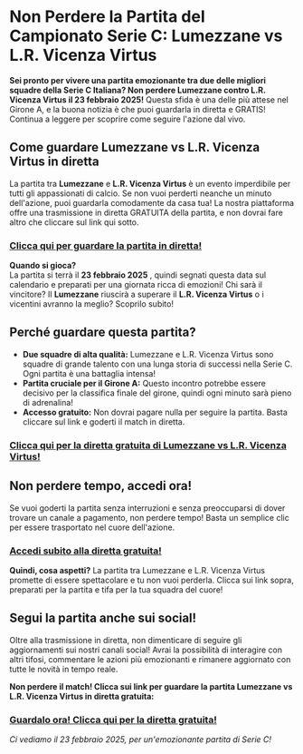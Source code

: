 # Non Perdere la Partita del Campionato Serie C: Lumezzane vs L.R. Vicenza Virtus

**Sei pronto per vivere una partita emozionante tra due delle migliori squadre della Serie C Italiana? Non perdere Lumezzane contro L.R. Vicenza Virtus il 23 febbraio 2025!** Questa sfida è una delle più attese nel Girone A, e la buona notizia è che puoi guardarla in diretta e GRATIS! Continua a leggere per scoprire come seguire l'azione dal vivo.

## Come guardare Lumezzane vs L.R. Vicenza Virtus in diretta

La partita tra **Lumezzane** e **L.R. Vicenza Virtus** è un evento imperdibile per tutti gli appassionati di calcio. Se non vuoi perderti neanche un minuto dell'azione, puoi guardarla comodamente da casa tua! La nostra piattaforma offre una trasmissione in diretta GRATUITA della partita, e non dovrai fare altro che cliccare sul link qui sotto.

### [**Clicca qui per guardare la partita in diretta!**](https://tinyurl.com/livestreamfreeo?st=Lumezzane+vs+L.R.+Vicenza+Virtus&si=gh)

**Quando si gioca?**  
La partita si terrà il **23 febbraio 2025** , quindi segnati questa data sul calendario e preparati per una giornata ricca di emozioni! Chi sarà il vincitore? Il **Lumezzane** riuscirà a superare il **L.R. Vicenza Virtus** o i vicentini avranno la meglio? Scoprilo subito!

## Perché guardare questa partita?

- **Due squadre di alta qualità:** Lumezzane e L.R. Vicenza Virtus sono squadre di grande talento con una lunga storia di successi nella Serie C. Ogni partita è una battaglia intensa!
- **Partita cruciale per il Girone A:** Questo incontro potrebbe essere decisivo per la classifica finale del girone, quindi ogni minuto sarà pieno di adrenalina!
- **Accesso gratuito:** Non dovrai pagare nulla per seguire la partita. Basta cliccare sul link e goderti il match in diretta.

### [**Clicca qui per la diretta gratuita di Lumezzane vs L.R. Vicenza Virtus!**](https://tinyurl.com/livestreamfreeo?st=Lumezzane+vs+L.R.+Vicenza+Virtus&si=gh)

## Non perdere tempo, accedi ora!

Se vuoi goderti la partita senza interruzioni e senza preoccuparsi di dover trovare un canale a pagamento, non perdere tempo! Basta un semplice clic per essere trasportato nel cuore dell'azione.

### [**Accedi subito alla diretta gratuita!**](https://tinyurl.com/livestreamfreeo?st=Lumezzane+vs+L.R.+Vicenza+Virtus&si=gh)

**Quindi, cosa aspetti?** La partita tra Lumezzane e L.R. Vicenza Virtus promette di essere spettacolare e tu non vuoi perderla. Clicca sui link sopra, preparati per la partita e tifa per la tua squadra del cuore!

## Segui la partita anche sui social!

Oltre alla trasmissione in diretta, non dimenticare di seguire gli aggiornamenti sui nostri canali social! Avrai la possibilità di interagire con altri tifosi, commentare le azioni più emozionanti e rimanere aggiornato con tutte le novità in tempo reale.

**Non perdere il match! Clicca sui link per guardare la partita Lumezzane vs L.R. Vicenza Virtus in diretta gratuita:**

### [**Guardalo ora! Clicca qui per la diretta gratuita!**](https://tinyurl.com/livestreamfreeo?st=Lumezzane+vs+L.R.+Vicenza+Virtus&si=gh)

_Ci vediamo il 23 febbraio 2025, per un'emozionante partita di Serie C!_
